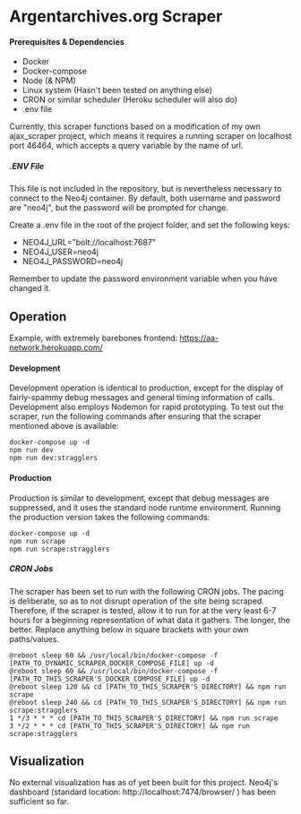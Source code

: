# Argentarchives.org Scraper

#### Prerequisites & Dependencies

* Docker
* Docker-compose
* Node (& NPM)
* Linux system (Hasn't been tested on anything else)
* CRON or similar scheduler (Heroku scheduler will also do)
* .env file

Currently, this scraper functions based on a modification of my own ajax_scraper project, which means it requires a running scraper on localhost port 46464, which accepts a query variable by the name of url.

##### .ENV File

This file is not included in the repository, but is nevertheless necessary to connect to the Neo4j container. By default, both username and password are "neo4j", but the password will be prompted for change.

Create a .env file in the root of the project folder, and set the following keys:

* NEO4J_URL="bolt://localhost:7687"
* NEO4J_USER=neo4j
* NEO4J_PASSWORD=neo4j

Remember to update the password environment variable when you have changed it.

## Operation

Example, with extremely barebones frontend: https://aa-network.herokuapp.com/

#### Development

Development operation is identical to production, except for the display of fairly-spammy debug messages and general timing information of calls. Development also employs Nodemon for rapid prototyping. To test out the scraper, run the following commands after ensuring that the scraper mentioned above is available:

```
docker-compose up -d
npm run dev
npm run dev:stragglers
```

#### Production

Production is similar to development, except that debug messages are suppressed, and it uses the standard node runtime environment. Running the production version takes the following commands:

```
docker-compose up -d
npm run scrape
npm run scrape:stragglers
```

##### CRON Jobs

The scraper has been set to run with the following CRON jobs. The pacing is deliberate, so as to not disrupt operation of the site being scraped. Therefore, if the scraper is tested, allow it to run for at the very least 6-7 hours for a beginning representation of what data it gathers. The longer, the better. Replace anything below in square brackets with your own paths/values.

```
@reboot sleep 60 && /usr/local/bin/docker-compose -f [PATH_TO_DYNAMIC_SCRAPER_DOCKER_COMPOSE_FILE] up -d
@reboot sleep 60 && /usr/local/bin/docker-compose -f [PATH_TO_THIS_SCRAPER'S_DOCKER_COMPOSE_FILE] up -d
@reboot sleep 120 && cd [PATH_TO_THIS_SCRAPER'S_DIRECTORY] && npm run scrape
@reboot sleep 240 && cd [PATH_TO_THIS_SCRAPER'S_DIRECTORY] && npm run scrape:stragglers
1 */3 * * * cd [PATH_TO_THIS_SCRAPER'S_DIRECTORY] && npm run scrape
3 */2 * * * cd [PATH_TO_THIS_SCRAPER'S_DIRECTORY] && npm run scrape:stragglers
```

## Visualization

No external visualization has as of yet been built for this project. Neo4j's dashboard (standard location: http://localhost:7474/browser/ ) has been sufficient so far.
